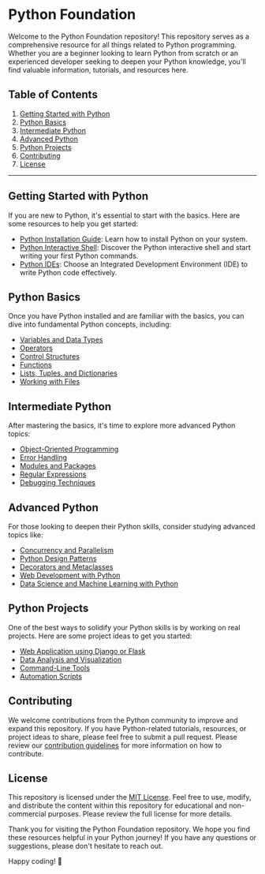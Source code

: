 # Python Foundation

Welcome to the Python Foundation repository! This repository serves as a comprehensive resource for all things related to Python programming. Whether you are a beginner looking to learn Python from scratch or an experienced developer seeking to deepen your Python knowledge, you'll find valuable information, tutorials, and resources here.

## Table of Contents

1. [Getting Started with Python](#getting-started-with-python)
2. [Python Basics](#python-basics)
3. [Intermediate Python](#intermediate-python)
4. [Advanced Python](#advanced-python)
5. [Python Projects](#python-projects)
6. [Contributing](#contributing)
7. [License](#license)

---

## Getting Started with Python

If you are new to Python, it's essential to start with the basics. Here are some resources to help you get started:

- [Python Installation Guide](https://www.python.org/downloads/): Learn how to install Python on your system.
- [Python Interactive Shell](https://docs.python.org/3/tutorial/interpreter.html): Discover the Python interactive shell and start writing your first Python commands.
- [Python IDEs](https://realpython.com/python-ides-code-editors-guide/): Choose an Integrated Development Environment (IDE) to write Python code effectively.

## Python Basics

Once you have Python installed and are familiar with the basics, you can dive into fundamental Python concepts, including:

- [Variables and Data Types](basics/variables_and_data_types.md)
- [Operators](basics/operators.md)
- [Control Structures](basics/control_structures.md)
- [Functions](basics/functions.md)
- [Lists, Tuples, and Dictionaries](basics/lists_tuples_dictionaries.md)
- [Working with Files](basics/working_with_files.md)

## Intermediate Python

After mastering the basics, it's time to explore more advanced Python topics:

- [Object-Oriented Programming](intermediate/oop.md)
- [Error Handling](intermediate/error_handling.md)
- [Modules and Packages](intermediate/modules_and_packages.md)
- [Regular Expressions](intermediate/regular_expressions.md)
- [Debugging Techniques](intermediate/debugging.md)

## Advanced Python

For those looking to deepen their Python skills, consider studying advanced topics like:

- [Concurrency and Parallelism](advanced/concurrency_parallelism.md)
- [Python Design Patterns](advanced/design_patterns.md)
- [Decorators and Metaclasses](advanced/decorators_metaclasses.md)
- [Web Development with Python](advanced/web_development.md)
- [Data Science and Machine Learning with Python](advanced/data_science_ml.md)

## Python Projects

One of the best ways to solidify your Python skills is by working on real projects. Here are some project ideas to get you started:

- [Web Application using Django or Flask](projects/web_application.md)
- [Data Analysis and Visualization](projects/data_analysis.md)
- [Command-Line Tools](projects/command_line_tools.md)
- [Automation Scripts](projects/automation_scripts.md)

## Contributing

We welcome contributions from the Python community to improve and expand this repository. If you have Python-related tutorials, resources, or project ideas to share, please feel free to submit a pull request. Please review our [contribution guidelines](CONTRIBUTING.md) for more information on how to contribute.

## License

This repository is licensed under the [MIT License](LICENSE.md). Feel free to use, modify, and distribute the content within this repository for educational and non-commercial purposes. Please review the full license for more details.

Thank you for visiting the Python Foundation repository. We hope you find these resources helpful in your Python journey! If you have any questions or suggestions, please don't hesitate to reach out.

Happy coding! 🐍